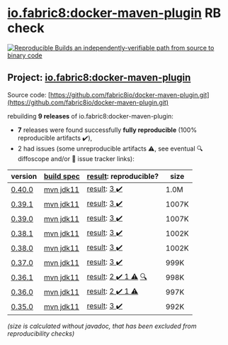 [io.fabric8:docker-maven-plugin](https://search.maven.org/artifact/io.fabric8/docker-maven-plugin/) RB check
=======

[![Reproducible Builds](https://reproducible-builds.org/images/logos/rb.svg) an independently-verifiable path from source to binary code](https://reproducible-builds.org/)

## Project: [io.fabric8:docker-maven-plugin](https://search.maven.org/artifact/io.fabric8/docker-maven-plugin/)

Source code: [https://github.com/fabric8io/docker-maven-plugin.git](https://github.com/fabric8io/docker-maven-plugin.git)

rebuilding **9 releases** of io.fabric8:docker-maven-plugin:
- **7** releases were found successfully **fully reproducible** (100% reproducible artifacts :heavy_check_mark:),
- 2 had issues (some unreproducible artifacts :warning:, see eventual :mag: diffoscope and/or :memo: issue tracker links):

| version | [build spec](/BUILDSPEC.md) | [result](https://reproducible-builds.org/docs/jvm/): reproducible? | size |
| -- | --------- | ------ | -- |
| [0.40.0](https://search.maven.org/artifact/io.fabric8/docker-maven-plugin/0.40.0/pom) | [mvn jdk11](docker-maven-plugin-0.40.0.buildspec) | [result](docker-maven-plugin-0.40.0.buildinfo): [3 :heavy_check_mark: ](docker-maven-plugin-0.40.0.buildcompare) | 1.0M |
| [0.39.1](https://search.maven.org/artifact/io.fabric8/docker-maven-plugin/0.39.1/pom) | [mvn jdk11](docker-maven-plugin-0.39.1.buildspec) | [result](docker-maven-plugin-0.39.1.buildinfo): [3 :heavy_check_mark: ](docker-maven-plugin-0.39.1.buildcompare) | 1007K |
| [0.39.0](https://search.maven.org/artifact/io.fabric8/docker-maven-plugin/0.39.0/pom) | [mvn jdk11](docker-maven-plugin-0.39.0.buildspec) | [result](docker-maven-plugin-0.39.0.buildinfo): [3 :heavy_check_mark: ](docker-maven-plugin-0.39.0.buildcompare) | 1007K |
| [0.38.1](https://search.maven.org/artifact/io.fabric8/docker-maven-plugin/0.38.1/pom) | [mvn jdk11](docker-maven-plugin-0.38.1.buildspec) | [result](docker-maven-plugin-0.38.1.buildinfo): [3 :heavy_check_mark: ](docker-maven-plugin-0.38.1.buildcompare) | 1002K |
| [0.38.0](https://search.maven.org/artifact/io.fabric8/docker-maven-plugin/0.38.0/pom) | [mvn jdk11](docker-maven-plugin-0.38.0.buildspec) | [result](docker-maven-plugin-0.38.0.buildinfo): [3 :heavy_check_mark: ](docker-maven-plugin-0.38.0.buildcompare) | 1002K |
| [0.37.0](https://search.maven.org/artifact/io.fabric8/docker-maven-plugin/0.37.0/pom) | [mvn jdk11](docker-maven-plugin-0.37.0.buildspec) | [result](docker-maven-plugin-0.37.0.buildinfo): [3 :heavy_check_mark: ](docker-maven-plugin-0.37.0.buildcompare) | 999K |
| [0.36.1](https://search.maven.org/artifact/io.fabric8/docker-maven-plugin/0.36.1/pom) | [mvn jdk11](docker-maven-plugin-0.36.1.buildspec) | [result](docker-maven-plugin-0.36.1.buildinfo): [2 :heavy_check_mark:  1 :warning:](docker-maven-plugin-0.36.1.buildcompare) [:mag:](docker-maven-plugin-0.36.1.diffoscope) | 998K |
| [0.36.0](https://search.maven.org/artifact/io.fabric8/docker-maven-plugin/0.36.0/pom) | [mvn jdk11](docker-maven-plugin-0.36.0.buildspec) | [result](docker-maven-plugin-0.36.0.buildinfo): [2 :heavy_check_mark:  1 :warning:](docker-maven-plugin-0.36.0.buildcompare) | 997K |
| [0.35.0](https://search.maven.org/artifact/io.fabric8/docker-maven-plugin/0.35.0/pom) | [mvn jdk11](docker-maven-plugin-0.35.0.buildspec) | [result](docker-maven-plugin-0.35.0.buildinfo): [3 :heavy_check_mark: ](docker-maven-plugin-0.35.0.buildcompare) | 992K |

<i>(size is calculated without javadoc, that has been excluded from reproducibility checks)</i>
